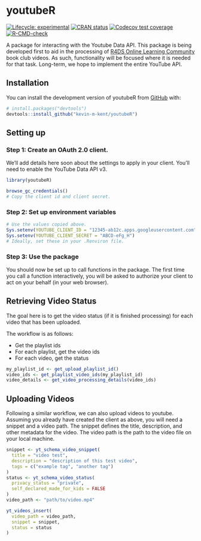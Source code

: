 
<!-- README.md is generated from README.Rmd. Please edit that file -->

# youtubeR

<!-- badges: start -->

[![Lifecycle:
experimental](https://img.shields.io/badge/lifecycle-experimental-orange.svg)](https://lifecycle.r-lib.org/articles/stages.html#experimental)
[![CRAN
status](https://www.r-pkg.org/badges/version/youtubeR)](https://CRAN.R-project.org/package=youtubeR)
[![Codecov test
coverage](https://codecov.io/gh/kevin-m-kent/youtubeR/branch/main/graph/badge.svg)](https://app.codecov.io/gh/kevin-m-kent/youtubeR?branch=main)
[![R-CMD-check](https://github.com/kevin-m-kent/youtubeR/actions/workflows/R-CMD-check.yaml/badge.svg)](https://github.com/kevin-m-kent/youtubeR/actions/workflows/R-CMD-check.yaml)
<!-- badges: end -->

A package for interacting with the Youtube Data API. This package is
being developed first to aid in the processing of [R4DS Online Learning
Community](https://r4ds.io) book club videos. As such, functionality
will be focused where it is needed for that task. Long-term, we hope to
implement the entire YouTube API.

## Installation

You can install the development version of youtubeR from
[GitHub](https://github.com/) with:

``` r
# install.packages("devtools")
devtools::install_github("kevin-m-kent/youtubeR")
```

## Setting up

### Step 1: Create an OAuth 2.0 client.

We’ll add details here soon about the settings to apply in your client.
You’ll need to enable the YouTube Data API v3.

``` r
library(youtubeR)

browse_gc_credentials()
# Copy the client id and client secret.
```

### Step 2: Set up environment variables

``` r
# Use the values copied above.
Sys.setenv(YOUTUBE_CLIENT_ID = "12345-ab12c.apps.googleusercontent.com")
Sys.setenv(YOUTUBE_CLIENT_SECRET = "ABCD-eFg_H")
# Ideally, set these in your .Renviron file.
```

### Step 3: Use the package

You should now be set up to call functions in the package. The first
time you call a function interactively, you will be asked to authorize
your client to act on your behalf (in your web browser).

## Retrieving Video Status

The goal here is to get the video status (if it is finished processing)
for each video that has been uploaded.

The workflow is as follows:

- Get the playlist ids
- For each playlist, get the video ids
- For each video, get the status

``` r
my_playlist_id <- get_upload_playlist_id()
video_ids <- get_playlist_video_ids(my_playlist_id)
video_details <- get_video_processing_details(video_ids)
```

## Uploading Videos

Following a similar workflow, we can also upload videos to youtube.
Assuming you already have created the client as above, you will need a
snippet and a video path. The snippet defines the title, description,
and other metadata for the video. The video path is the path to the
video file on your local machine.

``` r
snippet <- yt_schema_video_snippet(
  title = "video test",
  description = "description of this test video",
  tags = c("example tag", "another tag")
)
status <- yt_schema_video_status(
  privacy_status = "private",
  self_declared_made_for_kids = FALSE
)
video_path <- "path/to/video.mp4"

yt_videos_insert(
  video_path = video_path,
  snippet = snippet,
  status = status
)
```
